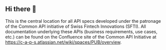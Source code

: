 ## Hi there 👋

<!--

**Here are some ideas to get you started:**

🙋‍♀️ A short introduction - what is your organization all about?
🌈 Contribution guidelines - how can the community get involved?
👩‍💻 Useful resources - where can the community find your docs? Is there anything else the community should know?
🍿 Fun facts - what does your team eat for breakfast?
🧙 Remember, you can do mighty things with the power of [Markdown](https://docs.github.com/github/writing-on-github/getting-started-with-writing-and-formatting-on-github/basic-writing-and-formatting-syntax)
-->
This is the central location for all API specs developed under the patronage of the Common API initiative of Swiss Fintech Innovations (SFTI).
All documentation underlying these APIs (business requirements, use cases, etc.) can be found on the Confluence site of the Common API Initiative at <a href="https://c-a-p-s.atlassian.net/wiki/spaces/PUB/overview" target="_blank">https://c-a-p-s.atlassian.net/wiki/spaces/PUB/overview</a>.
